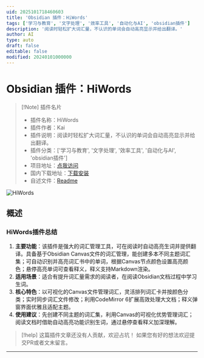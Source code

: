 ```yaml
---
uid: 2025101718460603
title: 'Obsidian 插件：HiWords'
tags: ['学习与教育', '文字处理', '效率工具', '自动化与AI', 'obsidian插件']
description: '阅读时轻松扩大词汇量，不认识的单词会自动高亮显示并给出翻译。'
author: AI
type: auto
draft: false
editable: false
modified: 20240101000000
---
```


# Obsidian 插件：HiWords

> [!Note] 插件名片
> - 插件名称：HiWords
> - 插件作者：Kai
> - 插件说明：阅读时轻松扩大词汇量，不认识的单词会自动高亮显示并给出翻译。
> - 插件分类：['学习与教育', '文字处理', '效率工具', '自动化与AI', 'obsidian插件']
> - 项目地址：[点我访问](https://github.com/CatMuse/HiWords)
> - 国内下载地址：[下载安装](https://pkmer.cn/products/plugin/pluginMarket/?hi-words)
> - 自述文件：[Readme](https://ghproxy.net/https://raw.githubusercontent.com/CatMuse/HiWords/master/README.md)

![HiWords](https://cdn.pkmer.cn/covers/hi-words_external_0.jpeg!pkmer)

## 概述

### HiWords插件总结
1. **主要功能**：该插件是强大的词汇管理工具，可在阅读时自动高亮生词并提供翻译。具备基于Obsidian Canvas文件的词汇管理，能创建多本不同主题词汇集；可自动识别并高亮词汇书中的单词，根据Canvas节点颜色设置高亮颜色；悬停高亮单词可查看释义，释义支持Markdown渲染。
2. **适用场景**：适合有提升词汇量需求的阅读者，在阅读Obsidian文档过程中学习生词。
3. **核心特色**：以可视化的Canvas文件管理词汇，灵活排列词汇卡并按颜色分类；实时同步词汇文件修改；利用CodeMirror 6扩展高效处理大文档；释义弹窗界面优雅且适配主题。
4. **使用建议**：先创建不同主题的词汇集，利用Canvas的可视化优势管理词汇；阅读文档时借助自动高亮功能识别生词，通过悬停查看释义加深理解。


> [!help] 
> 这篇插件文章还没有人贡献，欢迎占坑！
> 如果您有好的想法欢迎提交PR或者文末留言。
> 

---


